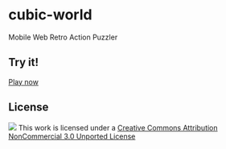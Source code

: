 # cubic-world
Mobile Web Retro Action Puzzler

## Try it!

[Play now](https://mikehenrty.github.io/cubic-world/ "Play now")

## License

![](https://upload.wikimedia.org/wikipedia/commons/9/99/Cc-by-nc_icon.svg) This work is licensed under a [Creative Commons Attribution NonCommercial 3.0 Unported License](https://creativecommons.org/licenses/by-nc/3.0/)
